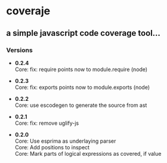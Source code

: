#  coveraje
## a simple javascript code coverage tool...

### Versions 
* __0.2.4__  
  Core: fix: require points now to module.require (node)  

* __0.2.3__  
  Core: fix: exports points now to module.exports (node)  

* __0.2.2__  
  Core: use escodegen to generate the source from ast  

* __0.2.1__  
  Core: fix: remove uglify-js  

* __0.2.0__  
  Core: Use esprima as underlaying parser  
  Core: Add positions to inspect  
  Core: Mark parts of logical expressions as covered, if value